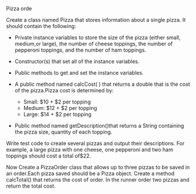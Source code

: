 Pizza orde

Create a class named Pizza that stores information about a single pizza. It should contain the following:

- Private instance variables to store the size of the pizza (either small, medium,or large), the number of cheese
  toppings, the number of pepperoni toppings, and the number of ham toppings.
- Constructor(s) that set all of the instance variables.
- Public methods to get and set the instance variables.
- A public method named calcCost( ) that returns a double that is the cost of the pizza.Pizza cost is determined by:
    - Small: $10 + $2 per topping
    - Medium: $12 + $2 per topping
    - Large: $14 + $2 per topping

- Public method named getDescription()that returns a String containing the pizza size, quantity of each topping.

Write test code to create several pizzas and output their descriptions. For example, a large pizza with one cheese, one
pepperoni and two ham toppings should cost a total of$22.

Now Create a PizzaOrder class that allows up to three pizzas
to be saved in an order.Each pizza saved should be a Pizza object. Create a method calcTotal() that returns the cost of
order. In the runner order two pizzas and return the total cost.